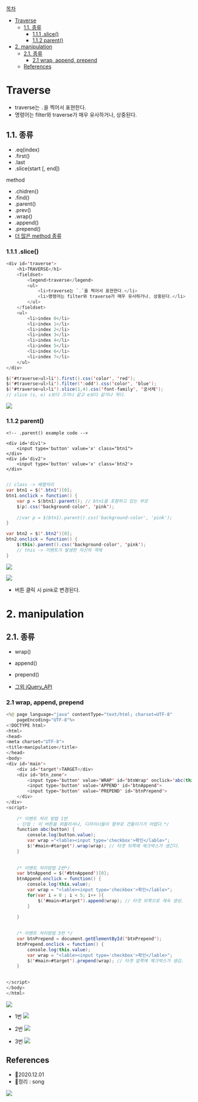 [목차](#목차)
- [Traverse](#traverse)
	- [1.1. 종류](#11-종류)
		- [1.1.1 .slice()](#111-slice)
		- [1.1.2 parent()](#112-parent)
- [2. manipulation](#2-manipulation)
	- [2.1. 종류](#21-종류)
		- [2.1 wrap, append, prepend](#21-wrap-append-prepend)
	- [References](#references)

# Traverse
- traverse는 `.`을 찍어서 표현한다.
- 명령어는 filter와 traverse가 매우 유사하거나, 상중된다.

## 1.1. 종류

- .eq(index)
- .first()
- .last
- .slice(start [, end])

method
- .chidren()
- .find()
- .parent()
- .prev()
- .wrap()
- .append()
- .prepend()
- [더 많은 method 종류](https://www.w3schools.com/jquery/jquery_ref_traversing.asp)
### 1.1.1 .slice()
```java
<div id='traverse'>
	<h1>TRAVERSE</h1>
	<fieldset>
		<legend>traverse</legend>
		<ul>
			<li>traverse는 `.`을 찍어서 표현한다.</li>
			<li>명령어는 filter와 traverse가 매우 유사하거나, 상중된다.</li>
		</ul>
	</fieldset>
	<ul>
		<li>index 0</li>
		<li>index 1</li>
		<li>index 2</li>
		<li>index 3</li>
		<li>index 4</li>
		<li>index 5</li>
		<li>index 6</li>
		<li>index 7</li>
	</ul>
</div>

```

```java
$('#traverse>ul>li').first().css('color', 'red');
$('#traverse>ul>li').filter(':odd').css('color', 'blue');
$('#traverse>ul>li').slice(1,4).css('font-family', '궁서체'); 
// slice (s, e) s보다 크거나 같고 e보다 같거나 작다.
```
![](https://images.velog.io/images/withcolinsong/post/5864a0df-6e2b-42d1-af73-724fcf6840b7/image.png)

### 1.1.2 parent()
```
<!-- .parent() example code -->

<div id='div1'>
    <input type='button' value='x' class="btn1">
</div>
<div id='div2'>
    <input type='button' value='x' class='btn2'>
</div>
```


```java

// class -> 배열처리
var btn1 = $('.btn1')[0];
btn1.onclick = function() {
	var p = $(btn1).parent(); // btn1을 포함하고 있는 부모
	$(p).css('background-color', 'pink');
	
	//var p = $(btn1).parent().css('background-color', 'pink');
}

var btn2 = $('.btn2')[0];
btn2.onclick = function() {
	$(this).parent().css('background-color', 'pink');
	// this -> 이벤트가 발생한 자신의 객체
}

```

![](https://images.velog.io/images/withcolinsong/post/007176ba-d455-4d65-82a8-6514678a0fb2/image.png)

![](https://images.velog.io/images/withcolinsong/post/96fab207-a7f8-429a-b7f6-e204835c94cc/image.png)
- 버튼 클릭 시  pink로 변경된다.
# 2. manipulation

## 2.1. 종류
- wrap()
- append()
- prepend()

- [그외 jQuery_API](https://api.jquery.com/category/manipulation/)

### 2.1 wrap, append, prepend
```java
<%@ page language="java" contentType="text/html; charset=UTF-8"
    pageEncoding="UTF-8"%>
<!DOCTYPE html>
<html>
<head>
<meta charset="UTF-8">
<title>manipulation</title>
</head>
<body>
<div id='main'>
	<div id='target'>TARGET</div>
	<div id='btn_zone'>
		<input type='button' value='WRAP' id='btnWrap' onclick='abc(this)'> 
		<input type='button' value='APPEND' id='btnAppend'>
		<input type='button' value='PREPEND' id='btnPrepend'>
	</div>
</div>
<script>
	
	/* 이벤트 처리 방법 1번
	- 단점 : 이 버튼을 퍼블리셔나, 디자이너들이 함부로 건들이기가 어렵다.*/
	function abc(button) {
		console.log(button.value);
		var wrap ="<lable><input type='checkbox'>확인</lable>";
	    $('#main>#target').wrap(wrap); // 타겟 뒤쪽에 체크박스가 생긴다.
	}
	
	
	/* 이벤트 처리방법 2번*/
	var btnAppend = $('#btnAppend')[0];
	btnAppend.onclick = function() {
		console.log(this.value);
		var wrap = "<lable><input type='checkbox'>확인</lable>";
		for(var i = 0 ; i < 5; i++ ){
			$('#main>#target').append(wrap); // 타겟 뒤쪽으로 계속 생성.
		}

	}
	
	
	/* 이벤트 처리방법 3번 */
	var btnPrepend = document.getElementById('btnPrepend');
	btnPrepend.onclick = function() {
		console.log(this.value);
		var wrap = "<lable><input type='checkbox'>확인</lable>";
		$('#main>#target').prepend(wrap); // 타겟 앞쪽에 체크박스가 생김.
	}

	
</script>
</body>
</html>
```
![](https://images.velog.io/images/withcolinsong/post/575d8dba-91be-4127-8a65-cd7644b0f6e3/image.png)

- 1번
![](https://images.velog.io/images/withcolinsong/post/bba9167b-4c2c-4365-bcf2-d53b2a749a18/image.png)

- 2번
![](https://images.velog.io/images/withcolinsong/post/96bc8c5d-1840-48c6-92a9-4c6c075da986/image.png)

- 3번
![](https://images.velog.io/images/withcolinsong/post/af0503b0-600a-47d0-8bef-5e7b48e039c5/image.png)

## References
- 🎈2020.12.01
- 🎈정리 : song

![](https://images.velog.io/images/withcolinsong/post/8dc5159f-5174-49f0-8cca-748d6cd38345/image.png)